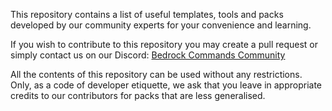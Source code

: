 This repository contains a list of useful templates, tools and packs developed by our community experts for your convenience and learning.

If you wish to contribute to this repository you may create a pull request or simply contact us on our Discord: [Bedrock Commands Community](https://discord.gg/SYstTYx5G5)

All the contents of this repository can be used without any restrictions. Only, as a code of developer etiquette, we ask that you leave in appropriate credits to our contributors for packs that are less generalised.
